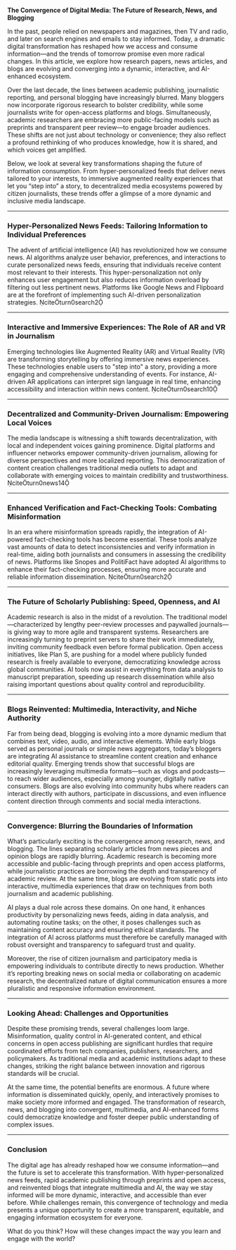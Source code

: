 **The Convergence of Digital Media: The Future of Research, News, and Blogging**


In the past, people relied on newspapers and magazines, then TV and radio, and later on search engines and emails to stay informed. Today, a dramatic digital transformation has reshaped how we access and consume information—and the trends of tomorrow promise even more radical changes. In this article, we explore how research papers, news articles, and blogs are evolving and converging into a dynamic, interactive, and AI-enhanced ecosystem.

Over the last decade, the lines between academic publishing, journalistic reporting, and personal blogging have increasingly blurred. Many bloggers now incorporate rigorous research to bolster credibility, while some journalists write for open-access platforms and blogs. Simultaneously, academic researchers are embracing more public-facing models such as preprints and transparent peer review—to engage broader audiences. These shifts are not just about technology or convenience; they also reflect a profound rethinking of who produces knowledge, how it is shared, and which voices get amplified.

Below, we look at several key transformations shaping the future of information consumption. From hyper-personalized feeds that deliver news tailored to your interests, to immersive augmented reality experiences that let you “step into” a story, to decentralized media ecosystems powered by citizen journalists, these trends offer a glimpse of a more dynamic and inclusive media landscape.

---

### Hyper-Personalized News Feeds: Tailoring Information to Individual Preferences

The advent of artificial intelligence (AI) has revolutionized how we consume news. AI algorithms analyze user behavior, preferences, and interactions to curate personalized news feeds, ensuring that individuals receive content most relevant to their interests. This hyper-personalization not only enhances user engagement but also reduces information overload by filtering out less pertinent news. Platforms like Google News and Flipboard are at the forefront of implementing such AI-driven personalization strategies. citeturn0search2

---

### Interactive and Immersive Experiences: The Role of AR and VR in Journalism

Emerging technologies like Augmented Reality (AR) and Virtual Reality (VR) are transforming storytelling by offering immersive news experiences. These technologies enable users to "step into" a story, providing a more engaging and comprehensive understanding of events. For instance, AI-driven AR applications can interpret sign language in real time, enhancing accessibility and interaction within news content. citeturn0search10

---

### Decentralized and Community-Driven Journalism: Empowering Local Voices

The media landscape is witnessing a shift towards decentralization, with local and independent voices gaining prominence. Digital platforms and influencer networks empower community-driven journalism, allowing for diverse perspectives and more localized reporting. This democratization of content creation challenges traditional media outlets to adapt and collaborate with emerging voices to maintain credibility and trustworthiness. citeturn0news14

---

### Enhanced Verification and Fact-Checking Tools: Combating Misinformation

In an era where misinformation spreads rapidly, the integration of AI-powered fact-checking tools has become essential. These tools analyze vast amounts of data to detect inconsistencies and verify information in real-time, aiding both journalists and consumers in assessing the credibility of news. Platforms like Snopes and PolitiFact have adopted AI algorithms to enhance their fact-checking processes, ensuring more accurate and reliable information dissemination. citeturn0search2

---

### The Future of Scholarly Publishing: Speed, Openness, and AI

Academic research is also in the midst of a revolution. The traditional model—characterized by lengthy peer-review processes and paywalled journals—is giving way to more agile and transparent systems. Researchers are increasingly turning to preprint servers to share their work immediately, inviting community feedback even before formal publication. Open access initiatives, like Plan S, are pushing for a model where publicly funded research is freely available to everyone, democratizing knowledge across global communities. AI tools now assist in everything from data analysis to manuscript preparation, speeding up research dissemination while also raising important questions about quality control and reproducibility.

---

### Blogs Reinvented: Multimedia, Interactivity, and Niche Authority

Far from being dead, blogging is evolving into a more dynamic medium that combines text, video, audio, and interactive elements. While early blogs served as personal journals or simple news aggregators, today’s bloggers are integrating AI assistance to streamline content creation and enhance editorial quality. Emerging trends show that successful blogs are increasingly leveraging multimedia formats—such as vlogs and podcasts—to reach wider audiences, especially among younger, digitally native consumers. Blogs are also evolving into community hubs where readers can interact directly with authors, participate in discussions, and even influence content direction through comments and social media interactions.

---

### Convergence: Blurring the Boundaries of Information

What’s particularly exciting is the convergence among research, news, and blogging. The lines separating scholarly articles from news pieces and opinion blogs are rapidly blurring. Academic research is becoming more accessible and public-facing through preprints and open access platforms, while journalistic practices are borrowing the depth and transparency of academic review. At the same time, blogs are evolving from static posts into interactive, multimedia experiences that draw on techniques from both journalism and academic publishing.

AI plays a dual role across these domains. On one hand, it enhances productivity by personalizing news feeds, aiding in data analysis, and automating routine tasks; on the other, it poses challenges such as maintaining content accuracy and ensuring ethical standards. The integration of AI across platforms must therefore be carefully managed with robust oversight and transparency to safeguard trust and quality.

Moreover, the rise of citizen journalism and participatory media is empowering individuals to contribute directly to news production. Whether it’s reporting breaking news on social media or collaborating on academic research, the decentralized nature of digital communication ensures a more pluralistic and responsive information environment.

---

### Looking Ahead: Challenges and Opportunities

Despite these promising trends, several challenges loom large. Misinformation, quality control in AI-generated content, and ethical concerns in open access publishing are significant hurdles that require coordinated efforts from tech companies, publishers, researchers, and policymakers. As traditional media and academic institutions adapt to these changes, striking the right balance between innovation and rigorous standards will be crucial.

At the same time, the potential benefits are enormous. A future where information is disseminated quickly, openly, and interactively promises to make society more informed and engaged. The transformation of research, news, and blogging into convergent, multimedia, and AI-enhanced forms could democratize knowledge and foster deeper public understanding of complex issues.

---

### Conclusion

The digital age has already reshaped how we consume information—and the future is set to accelerate this transformation. With hyper-personalized news feeds, rapid academic publishing through preprints and open access, and reinvented blogs that integrate multimedia and AI, the way we stay informed will be more dynamic, interactive, and accessible than ever before. While challenges remain, this convergence of technology and media presents a unique opportunity to create a more transparent, equitable, and engaging information ecosystem for everyone.

What do you think? How will these changes impact the way you learn and engage with the world? 
